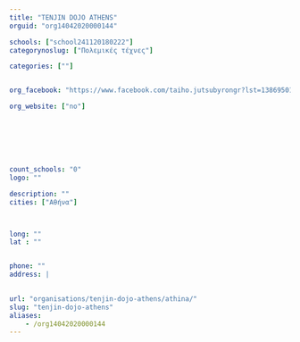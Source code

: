 ```yaml
---
title: "TENJIN DOJO ATHENS"
orguid: "org14042020000144"

schools: ["school241120180222"]
categorynoslug: ["Πολεμικές τέχνες"]

categories: [""]


org_facebook: "https://www.facebook.com/taiho.jutsubyrongr?lst=1386950119%3A100007183391295%3A1506198880"

org_website: ["no"]







count_schools: "0"
logo: ""

description: ""
cities: ["Αθήνα"]



long: ""
lat : ""


phone: ""
address: |
    

url: "organisations/tenjin-dojo-athens/athina/"
slug: "tenjin-dojo-athens"
aliases:
    - /org14042020000144
---
```



